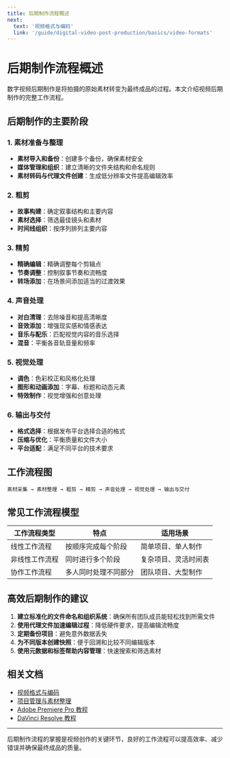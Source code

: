 ```yaml
---
title: 后期制作流程概述
next:
  text: '视频格式与编码'
  link: '/guide/digital-video-post-production/basics/video-formats'
---
```


# 后期制作流程概述

数字视频后期制作是将拍摄的原始素材转变为最终成品的过程。本文介绍视频后期制作的完整工作流程。

## 后期制作的主要阶段

### 1. 素材准备与整理
- **素材导入和备份**：创建多个备份，确保素材安全
- **媒体管理和组织**：建立清晰的文件夹结构和命名规则
- **素材转码与代理文件创建**：生成低分辨率文件提高编辑效率

### 2. 粗剪
- **故事构建**：确定叙事结构和主要内容
- **素材选择**：筛选最佳镜头和素材
- **时间线组织**：按序列排列主要内容

### 3. 精剪
- **精确编辑**：精确调整每个剪辑点
- **节奏调整**：控制叙事节奏和流畅度
- **转场添加**：在场景间添加适当的过渡效果

### 4. 声音处理
- **对白清理**：去除噪音和提高清晰度
- **音效添加**：增强现实感和情感表达
- **音乐与配乐**：匹配视觉内容的音乐选择
- **混音**：平衡各音轨音量和频率

### 5. 视觉处理
- **调色**：色彩校正和风格化处理
- **图形和动画添加**：字幕、标题和动态元素
- **特效制作**：视觉增强和创意处理

### 6. 输出与交付
- **格式选择**：根据发布平台选择合适的格式
- **压缩与优化**：平衡质量和文件大小
- **平台适配**：满足不同平台的技术要求

## 工作流程图
```
素材采集 → 素材整理 → 粗剪 → 精剪 → 声音处理 → 视觉处理 → 输出与交付
```

## 常见工作流程模型

| 工作流程类型 | 特点 | 适用场景 |
|------------|------|---------|
| 线性工作流程 | 按顺序完成每个阶段 | 简单项目、单人制作 |
| 非线性工作流程 | 同时进行多个阶段 | 复杂项目、灵活时间表 |
| 协作工作流程 | 多人同时处理不同部分 | 团队项目、大型制作 |

## 高效后期制作的建议
1. **建立标准化的文件命名和组织系统**：确保所有团队成员能轻松找到所需文件
2. **使用代理文件加速编辑过程**：降低硬件要求，提高编辑流畅度
3. **定期备份项目**：避免意外数据丢失
4. **为不同版本创建快照**：便于回溯和比较不同编辑版本
5. **使用元数据和标签帮助内容管理**：快速搜索和筛选素材

## 相关文档
- [视频格式与编码](/guide/digital-video-post-production/basics/video-formats)
- [项目管理与素材整理](/guide/digital-video-post-production/basics/project-management)
- [Adobe Premiere Pro 教程](/guide/digital-video-post-production/software/premiere-pro)
- [DaVinci Resolve 教程](/guide/digital-video-post-production/software/davinci-resolve)

---

后期制作流程的掌握是视频创作的关键环节，良好的工作流程可以提高效率、减少错误并确保最终成品的质量。
